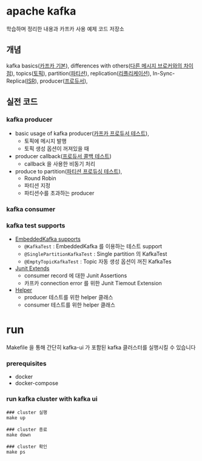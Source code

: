 # apache kafka

학습하며 정리한 내용과 카프카 사용 예제 코드 저장소

## 개념

kafka basics([카프카 기본](https://github.com/my-research/kafka/blob/master/docs/01-kafka.md)),
differences with others([다른 메시지 브로커와의 차이점](https://github.com/my-research/kafka/blob/master/docs/02-kafka-differences.md)),
topics([토픽](https://github.com/my-research/kafka/blob/master/docs/03-topic.md)),
partition([파티션](https://github.com/my-research/kafka/blob/master/docs/04-partition.md)),
replication([리플리케이션](https://github.com/my-research/kafka/blob/master/docs/05-replication.md)),
In-Sync-Replica([ISR](https://github.com/my-research/kafka/blob/master/docs/06-In-Sync-Replica.md)),
producer([프로듀서](https://github.com/my-research/kafka/blob/master/docs/07-producer.md)),

## 실전 코드

### kafka producer

- basic usage of kafka producer([카프카 프로듀서 테스트](#)),
  - 토픽에 메시지 발행
  - 토픽 생성 옵션이 꺼져있을 때
- producer callback([프로듀서 콜백 테스트](#))
  - callback 을 사용한 비동기 처리
- produce to partition([파티션 프로듀싱 테스트](#)),
  - Round Robin 
  - 파티션 지정
  - 파티션수를 초과하는 producer 

### kafka consumer

### kafka test supports

- [EmbeddedKafka supports](#)
  - `@KafkaTest` : EmbeddedKafka 를 이용하는 테스트 support
  - `@SinglePartitionKafkaTest` : Single partition 의 KafkaTest 
  - `@EmptyTopicKafkaTest` : Topic 자동 생성 옵션이 꺼진 KafkaTes
- [Junit Extends](#)
  - consumer record 에 대한 Junit Assertions
  - 카프카 connection error 를 위한 Junit Tiemout Extension
- [Helper](#)
  - producer 테스트를 위한 helper 클래스
  - consumer 테스트를 위한 helper 클래스

# run

Makefile 을 통해 간단히 kafka-ui 가 포함된 kafka 클러스터를 실행시킬 수 있습니다

### prerequisites

- docker
- docker-compose

### run kafka cluster with kafka ui 

```shell
### cluster 실행
make up

### cluster 종료
make down

### cluster 확인
make ps
```
